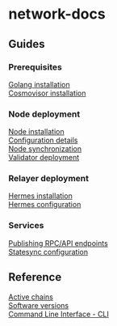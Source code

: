 # network-docs

## Guides

### Prerequisites
[Golang installation](prerequisites/install_golang.md)  
[Cosmovisor installation](prerequisites/install_cosmovisor.md)


### Node deployment
[Node installation](node_deployment/node_install.md)  
[Configuration details]()  
[Node synchronization](node_deployment/node_synchronization.md)  
[Validator deployment](node_deployment/validator_deployment.md)  


### Relayer deployment
[Hermes installation](relayer_deployment/hermes_installation.md)  
[Hermes configuration]()  


### Services
[Publishing RPC/API endpoints]()  
[Statesync configuration]()


## Reference
[Active chains](references/active_networks.md)  
[Software versions](references/software_versions.md)  
[Command Line Interface - CLI](references/command_line_interface.md)  
